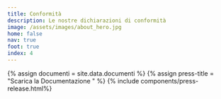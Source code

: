 ```yaml
---
title: Conformità
description: Le nostre dichiarazioni di conformità
image: /assets/images/about_hero.jpg
home: false
nav: true
foot: true
index: 4
---
```

{% assign documenti = site.data.documenti %}
{% assign press-title = "Scarica la Documentazione " %}
{% include components/press-release.html%}
